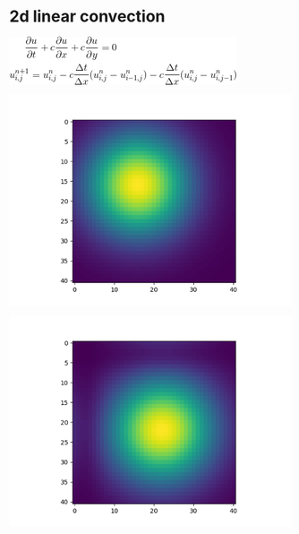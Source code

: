 # 2d linear convection

![equation](https://github.com/maximerihouey/easy-CFD/blob/master/12steps-to-navier/python/step5/equation.gif)

![Benchmark](https://github.com/maximerihouey/easy-CFD/blob/master/12steps-to-navier/python/step5/initial_condition.png)

![Benchmark](https://github.com/maximerihouey/easy-CFD/blob/master/12steps-to-navier/python/step5/final_condition.png)
